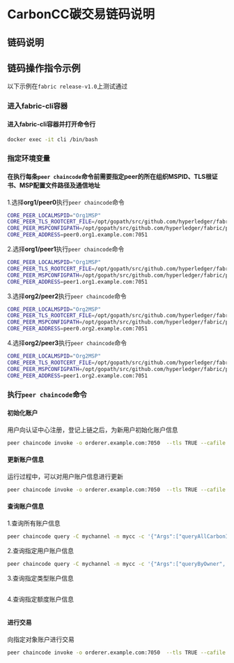 # CarbonCC碳交易链码说明

## 链码说明

## 链码操作指令示例

以下示例在`fabric release-v1.0`上测试通过

### 进入**fabric-cli**容器

#### 进入**fabric-cli**容器并打开命令行

```bash
docker exec -it cli /bin/bash
```

### 指定环境变量

#### 在执行每条`peer chaincode`命令前需要指定**peer**的所在组织**MSPID**、**TLS**根证书、**MSP**配置文件路径及通信地址

1.选择**org1/peer0**执行`peer chaincode`命令

```bash
CORE_PEER_LOCALMSPID="Org1MSP"
CORE_PEER_TLS_ROOTCERT_FILE=/opt/gopath/src/github.com/hyperledger/fabric/peer/crypto/peerOrganizations/org1.example.com/peers/peer0.org1.example.com/tls/ca.crt
CORE_PEER_MSPCONFIGPATH=/opt/gopath/src/github.com/hyperledger/fabric/peer/crypto/peerOrganizations/org1.example.com/users/Admin@org1.example.com/msp
CORE_PEER_ADDRESS=peer0.org1.example.com:7051
```

2.选择**org1/peer1**执行`peer chaincode`命令

```bash
CORE_PEER_LOCALMSPID="Org1MSP"
CORE_PEER_TLS_ROOTCERT_FILE=/opt/gopath/src/github.com/hyperledger/fabric/peer/crypto/peerOrganizations/org1.example.com/peers/peer0.org1.example.com/tls/ca.crt
CORE_PEER_MSPCONFIGPATH=/opt/gopath/src/github.com/hyperledger/fabric/peer/crypto/peerOrganizations/org1.example.com/users/Admin@org1.example.com/msp
CORE_PEER_ADDRESS=peer1.org1.example.com:7051
```

3.选择**org2/peer2**执行`peer chaincode`命令

```bash
CORE_PEER_LOCALMSPID="Org2MSP"
CORE_PEER_TLS_ROOTCERT_FILE=/opt/gopath/src/github.com/hyperledger/fabric/peer/crypto/peerOrganizations/org2.example.com/peers/peer0.org2.example.com/tls/ca.crt
CORE_PEER_MSPCONFIGPATH=/opt/gopath/src/github.com/hyperledger/fabric/peer/crypto/peerOrganizations/org2.example.com/users/Admin@org2.example.com/msp
CORE_PEER_ADDRESS=peer0.org2.example.com:7051
```

4.选择**org2/peer3**执行`peer chaincode`命令

```bash
CORE_PEER_LOCALMSPID="Org2MSP"
CORE_PEER_TLS_ROOTCERT_FILE=/opt/gopath/src/github.com/hyperledger/fabric/peer/crypto/peerOrganizations/org2.example.com/peers/peer0.org2.example.com/tls/ca.crt
CORE_PEER_MSPCONFIGPATH=/opt/gopath/src/github.com/hyperledger/fabric/peer/crypto/peerOrganizations/org2.example.com/users/Admin@org2.example.com/msp
CORE_PEER_ADDRESS=peer1.org2.example.com:7051
```

### 执行`peer chaincode`命令

#### 初始化账户

用户向认证中心注册，登记上链之后，为新用户初始化账户信息

```bash
peer chaincode invoke -o orderer.example.com:7050  --tls TRUE --cafile /opt/gopath/src/github.com/hyperledger/fabric/peer/crypto/ordererOrganizations/example.com/orderers/orderer.example.com/msp/tlscacerts/tlsca.example.com-cert.pem -C mychannel -n mycc -c '{"Args":["createCarbonInfo",'\"${OWNER}\"','\"${MARKET}\"','\"${AMOUNT}\"']}' 2>&1|grep "status"
```

#### 更新账户信息

运行过程中，可以对用户账户信息进行更新

```bash
peer chaincode invoke -o orderer.example.com:7050  --tls TRUE --cafile /opt/gopath/src/github.com/hyperledger/fabric/peer/crypto/ordererOrganizations/example.com/orderers/orderer.example.com/msp/tlscacerts/tlsca.example.com-cert.pem -C mychannel -n mycc -c '{"Args":["updateCarbonInfo",'\"${OWNER}\"','\"${MARKET}\"','\"${AMOUNT}\"']}' 2>&1|grep "status"
```

#### 查询账户信息

1.查询所有账户信息

```bash
peer chaincode query -C mychannel -n mycc -c '{"Args":["queryAllCarbonInfo"]}' 2>&1|grep "Query Result"
```

2.查询指定用户账户信息

```bash
peer chaincode query -C mychannel -n mycc -c '{"Args":["queryByOwner",'\"${OWNER}\"']}' 2>&1|grep "Query Result"
```

3.查询指定类型账户信息

```bash
```

4.查询指定额度账户信息

```bash
```

#### 进行交易

向指定对象账户进行交易

```bash
peer chaincode invoke -o orderer.example.com:7050  --tls TRUE --cafile /opt/gopath/src/github.com/hyperledger/fabric/peer/crypto/ordererOrganizations/example.com/orderers/orderer.example.com/msp/tlscacerts/tlsca.example.com-cert.pem -C mychannel -n mycc -c '{"Args":["transfer",'\"${OWNER}\"','\"${OPOWNER}\"','\"${AMOUNT}\"']}' 2>&1|grep "status"
```
